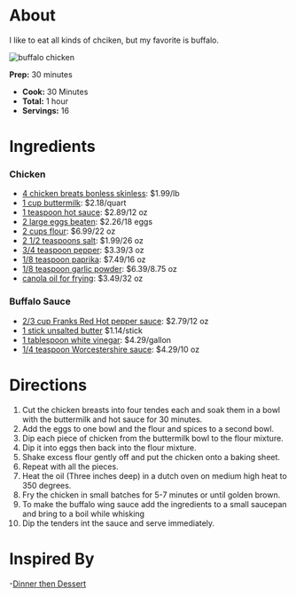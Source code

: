 # About

I like to eat all kinds of chciken, but my favorite is buffalo.

![buffalo chicken](https://www.askchefdennis.com/wp-content/uploads/2011/02/buffalo-wings-100-680x614.jpg)

 **Prep:** 30 minutes
- **Cook:** 30 Minutes
- **Total:** 1 hour
- **Servings:** 16

# Ingredients

### Chicken

- [4 chicken breats bonless skinless](https://www.google.com/shopping/product/1?safe=strict&rlz=1C1CHBF_enUS760US760&biw=2560&bih=1329&sxsrf=ACYBGNQPxOBJNqflHj6mxUfPGvCkzaSBLg:1569416155545&q=4+chicken+breasts+boneless+skinless&oq=4+chicken+breasts+boneless+skinless&prds=epd:5430733022295298690,local:1,paur:ClkAsKraX-ILweQgiVJBer0iuAlx0T5pPDeDwulX9D4cA0onjdnxk81PHyVdJYSijFQn930hZK8_h43mC_a_pIufjvvAglOPpicqf0DppjqMo3kem3DRnVD1wRIZAFPVH705_7hTOi37odruCRxG3VfqqgwMLw,pid:12454904265239333209,prmr:2&sa=X&ved=0ahUKEwiWj8j5guzkAhXLqlkKHQTbCJcQgwgIzgQ): $1.99/lb
- [1 cup buttermilk](https://www.google.com/shopping/product/6769351522569281452?safe=strict&rlz=1C1CHBF_enUS760US760&sxsrf=ACYBGNTbgoHTPNEziOX9XpH4l5TJYY9puQ:1569416312471&q=buttermilk&spell=1&biw=2560&bih=1329&prds=epd:5638509311419947649,local:1,paur:ClkAsKraXxjJowswYyI_-mdY8rV-sZa0McglKFtYNnwKLIe-s1bnP-j4U3froh55rdLCC7KrXzPwdcYiq_LSv8YgtdZcQH79b6Z4qoeQR8v0_lsLasYZWRG0mhIZAFPVH73yoYThBQyYyR4QwOhUmoORhMbE3Q,prmr:2&sa=X&ved=0ahUKEwjL6cevg-zkAhWGc98KHRXdD0gQ8wIIgQM): $2.18/quart   
- [1 teaspoon hot sauce](https://www.google.com/shopping/product/1955626451013620686?safe=strict&rlz=1C1CHBF_enUS760US760&sxsrf=ACYBGNSORZTNxhlElcHlp2uLt1cs3DQa-w:1569416397351&q=franks+hot+sauce&spell=1&biw=2560&bih=1329&prds=epd:12543087784447449343,local:1,paur:ClkAsKraXykvFT2wWNXTMhW-o8_zVjy_WwgDa-anMsBUQV4X8Z8EpOcKLqdeORfVrEayRAkMOWwNCGRXlWXpFniPov5NRFPa2xf6zwlzKC_fH1_vLkZ7Llcg8BIZAFPVH71AGEFkyXHpA4TSPZOtMBsMvnDqTw,prmr:2&sa=X&ved=0ahUKEwji3ajYg-zkAhXOwFkKHY_MD0AQgwgI6wM): $2.89/12 oz
- [2 large eggs beaten](https://www.google.com/shopping/product/5144904173088980288?q=large+eggs&safe=strict&rlz=1C1CHBF_enUS760US760&sxsrf=ACYBGNSBtZrDBj_BB7AuNwaF1A06A6BU9w:1569416469952&biw=2560&bih=1329&prds=epd:11453112859445573244,local:1,paur:ClkAsKraX5MkoqbCI42c9aIZKfeJPf4FNrv2PwWmPfWIGaGWuwhv7bvsTpJOwjGaMj4-mGVbYy1LPFrmD3Cb7sCSJ-yy5ybEzoJF87ABiF4opvMQ8qr8PFQA1hIZAFPVH72qRmLcaX15f63_M100JnXFkkrJ9Q,prmr:2&sa=X&ved=0ahUKEwjExbX6g-zkAhVyleAKHbkxDrcQgwgI8wM): $2.26/18 eggs
- [2 cups flour](https://www.google.com/shopping/product/12720677757471470225?q=flour&safe=strict&rlz=1C1CHBF_enUS760US760&sxsrf=ACYBGNRkCZP0Hc3WYLJMQsi6imDDpdm96Q:1569416695565&biw=2560&bih=1329&prds=epd:17369828361539756240,paur:ClkAsKraXz8S93rBEG_oc2tKqeXqtJfqH2JDMgKA7B2EmhfCN3Luw9C-LFgPsG-4-zHma5slSXjROQv1dxz7xTMiSTakW3uKwkSjlMx4GgMV7XqxLc01czzCExIZAFPVH718Y9gAWYCq-25O0BfZY-HGfV-GeQ,prmr:1&sa=X&ved=0ahUKEwiqlefmhOzkAhWko1kKHYB5AmUQ8wIIiQQ): $6.99/22 oz
- [2 1/2 teaspoons salt](https://www.google.com/shopping/product/6608276771623585616?safe=strict&rlz=1C1CHBF_enUS760US760&biw=2560&bih=1329&sxsrf=ACYBGNR6mHbl6e_RdLvZBIGa_xzlyyFpbQ:1569416699044&q=salt&oq=salt&prds=epd:9266223693849112508,paur:ClkAsKraXyDF9zSfgPed_2B5werYYi9AYMrf6EGUy4023Q6Nj8f3DNeGJUXlxhKcsebhxo6j-nIhyl7vCAqj4rGxK4lSk2JmFsdV2GKmwRMciUzEkqnt42L90RIZAFPVH72Mogl9XDdJDrEnzpebgwp7vyHpkA,prmr:1&sa=X&ved=0ahUKEwiC68D0hOzkAhUHrlkKHU6XAk8Q8wII1QM): $1.99/26 oz
- [3/4 teaspoon pepper](https://www.google.com/shopping/product/12476746909706694121?q=pepper&safe=strict&rlz=1C1CHBF_enUS760US760&sxsrf=ACYBGNQeyk-X3nBu2_RS4x3xDPeyJkggGg:1569416767638&biw=2560&bih=1329&prds=epd:10398303011309094451,prmr:3&sa=X&ved=0ahUKEwi-pNqjhezkAhXhuFkKHc1jDMgQ8wIIuwM): $3.39/3 oz
- [1/8 teaspoon paprika](https://www.google.com/shopping/product/12476746909706694121?q=pepper&safe=strict&rlz=1C1CHBF_enUS760US760&sxsrf=ACYBGNQeyk-X3nBu2_RS4x3xDPeyJkggGg:1569416767638&biw=2560&bih=1329&prds=epd:10398303011309094451,prmr:3&sa=X&ved=0ahUKEwi-pNqjhezkAhXhuFkKHc1jDMgQ8wIIuwM): $7.49/16 oz
- [1/8 teaspoon garlic powder](https://www.google.com/shopping/product/15558930127616167233?safe=strict&rlz=1C1CHBF_enUS760US760&biw=2560&bih=1329&sxsrf=ACYBGNTI3k7t2nUCqam_Hw8JWPpQK7uPKQ:1569416858554&q=garlic+powder&oq=garlic+powder&prds=epd:4573764715936182287,prmr:3&sa=X&ved=0ahUKEwjmjo_GhezkAhXhqlkKHVnKC4gQ8wIIhAQ): $6.39/8.75 oz
- [canola oil for frying](https://www.google.com/shopping/product/17203705867450548941?safe=strict&rlz=1C1CHBF_enUS760US760&biw=2560&bih=1329&sxsrf=ACYBGNRXsq8CuZqNmrlc9lgnfAtv-dMC0Q:1569416898930&q=canola+oil&oq=canola&prds=epd:9558363261552535307,paur:ClkAsKraXwS_VWBD39AGyq2gneLYvooJhWcPcc0vNgMVO55GoGRFCiI00Ctt-nCtCH_qZQQFXnlu8H_6wDkCV2ClEc-V7jCM0zVul318vJRgi9hdtDED29SVwRIZAFPVH72qWpanRhWZYJFhm0P58zGdICtikQ,prmr:1&sa=X&ved=0ahUKEwiunKzbhezkAhWNMd8KHYUUB-QQgwgI2gM): $3.49/32 oz

### Buffalo Sauce

- [2/3 cup Franks Red Hot pepper sauce](https://www.google.com/shopping/product/1955626451013620686?safe=strict&rlz=1C1CHBF_enUS760US760&biw=2560&bih=1329&sxsrf=ACYBGNSf-tSkTKarmUAI66G6CvxtQxQNFQ:1569416943444&q=franks+red+hot+pepper+sauce&oq=franks+red+hot+pepper+sauce&prds=epd:12543087784447449343,local:1,paur:ClkAsKraX7geZr4yhfUs19E5FGIc8tpGUWae5WNDLcvYhq8-eGimUNfqHZWpeIZkc9pUuM57KhU3ntyNFCtze0BQrfxFQ66hurSbWmc87hiyWBgAD8GTTGXv5RIZAFPVH70RBLua_yxXNUCYjQVSz4vigLQutg,prmr:2&sa=X&ved=0ahUKEwjf8qjshezkAhWJTt8KHWOTDdQQgwgIywM): $2.79/12 oz
- [1 stick unsalted butter](https://www.google.com/shopping/product/9967122564839021620?safe=strict&rlz=1C1CHBF_enUS760US760&biw=2560&bih=1329&sxsrf=ACYBGNR2Y_079qQSJTdXbl6V4urJhT-izw:1569416979042&q=1+stick+unsalted+butter&oq=1+stick+unsalted+butter&prds=epd:8745974808304489535,local:1,paur:ClkAsKraX9AoTPO4WkxL2h19s4zmBBCeoVFDhm18_I2C7F8Fn9BKM29oQ5gZDH7ZMO4TEKtLLe8r3CQ1Yg44OLa0wTFYA80AFPbs66a1G6kMXLY3wx3479VVTxIZAFPVH70vLDJoHSQ34_TbT7iEl8TVVQZB2g,prmr:2&sa=X&ved=0ahUKEwjRrcKShuzkAhUtqlkKHTHKAIsQ8wII6AM) $1.14/stick
- [1 tablespoon white vinegar](https://www.google.com/shopping/product/1394440989334613228?safe=strict&rlz=1C1CHBF_enUS760US760&biw=2560&bih=1329&sxsrf=ACYBGNSGdBAHfHrlXuUShLUNeLuCBCaZUw:1569417059154&q=white+vinegar&oq=white+vinegar&prds=epd:8924744459165121128,paur:ClkAsKraX3GUea-9lsIufPthz_cyGXHY3gAM3IsKsqy2dcblrscYr0qNNwe0rCF4oM4v3KLldoPTrJ0YC885GyyXjT1Ci7h6csfzbsUvsdvUOonlyCodiUzORBIZAFPVH702Lu1Qk1id26NW3GNzgcpT3Deg5A,prmr:1&sa=X&ved=0ahUKEwjHsNGohuzkAhVIrVkKHXnICyQQ8wII1AM): $4.29/gallon
- [1/4 teaspoon Worcestershire sauce](https://www.google.com/shopping/product/5081057962308773366?safe=strict&rlz=1C1CHBF_enUS760US760&biw=2560&bih=1329&sxsrf=ACYBGNQNYNW13MaaY7DjN5hZMYtPq6kYIg:1569417105537&q=worcestershire+sauce&oq=worce&prds=epd:1710186504041137349,local:1,paur:ClkAsKraX7BcDorkqNkscMzF4IGIMvg6GPvJLAwGs_gBJqXPu3C-qNbHuj7Ucw7qTr2l4rX4phKKaDphXh4Vks4QPN1jK-sUsltk2M38icelbXBQ-7e_zI5eJBIZAFPVH72zqqAAzAO9dmGBWUTJbkbhBJSTnA,prmr:2&sa=X&ved=0ahUKEwjzw-C6huzkAhXEVN8KHY7XAp4QgwgItAM): $4.29/10 oz

# Directions

1. Cut the chicken breasts into four tendes each and soak them in a bowl with the buttermilk and hot sauce for 30 minutes.
2. Add the eggs to one bowl and the flour and spices to a second bowl.
3. Dip each piece of chicken from the buttermilk bowl to the flour mixture.
4. Dip it into eggs then back into the flour mixture.
5. Shake excess flour gently off and put the chicken onto a baking sheet.
6. Repeat with all the pieces.
7. Heat the oil (Three inches deep) in a dutch oven on medium high heat to 350 degrees.
8. Fry the chicken in small batches for 5-7 minutes or until golden brown.
9. To make the buffalo wing sauce add the ingredients to a small saucepan and bring to a boil while whisking
10. Dip the tenders int the sauce and serve immediately.

# Inspired By

-[Dinner then Dessert](https://dinnerthendessert.com/buffalo-chicken-tenders/)


